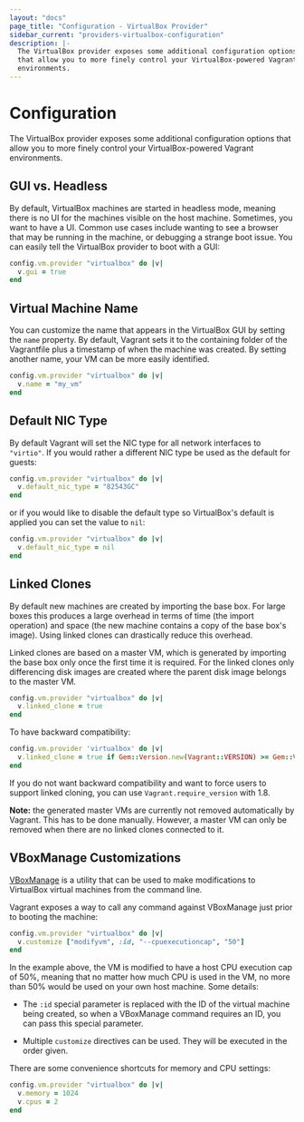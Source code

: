 ```yaml
---
layout: "docs"
page_title: "Configuration - VirtualBox Provider"
sidebar_current: "providers-virtualbox-configuration"
description: |-
  The VirtualBox provider exposes some additional configuration options
  that allow you to more finely control your VirtualBox-powered Vagrant
  environments.
---
```


# Configuration

The VirtualBox provider exposes some additional configuration options
that allow you to more finely control your VirtualBox-powered Vagrant
environments.

## GUI vs. Headless

By default, VirtualBox machines are started in headless mode, meaning
there is no UI for the machines visible on the host machine. Sometimes,
you want to have a UI. Common use cases include wanting to see a browser
that may be running in the machine, or debugging a strange boot issue.
You can easily tell the VirtualBox provider to boot with a GUI:

```ruby
config.vm.provider "virtualbox" do |v|
  v.gui = true
end
```

## Virtual Machine Name

You can customize the name that appears in the VirtualBox GUI by
setting the `name` property. By default, Vagrant sets it to the containing
folder of the Vagrantfile plus a timestamp of when the machine was created.
By setting another name, your VM can be more easily identified.

```ruby
config.vm.provider "virtualbox" do |v|
  v.name = "my_vm"
end
```

## Default NIC Type

By default Vagrant will set the NIC type for all network interfaces to
`"virtio"`. If you would rather a different NIC type be used as the
default for guests:

```ruby
config.vm.provider "virtualbox" do |v|
  v.default_nic_type = "82543GC"
end
```

or if you would like to disable the default type so VirtualBox's default
is applied you can set the value to `nil`:

```ruby
config.vm.provider "virtualbox" do |v|
  v.default_nic_type = nil
end
```

## Linked Clones

By default new machines are created by importing the base box. For large
boxes this produces a large overhead in terms of time (the import operation)
and space (the new machine contains a copy of the base box's image).
Using linked clones can drastically reduce this overhead.

Linked clones are based on a master VM, which is generated by importing the
base box only once the first time it is required. For the linked clones only
differencing disk images are created where the parent disk image belongs to
the master VM.

```ruby
config.vm.provider "virtualbox" do |v|
  v.linked_clone = true
end
```

To have backward compatibility:

```ruby
config.vm.provider 'virtualbox' do |v|
  v.linked_clone = true if Gem::Version.new(Vagrant::VERSION) >= Gem::Version.new('1.8.0')
end
```

If you do not want backward compatibility and want to force users to
support linked cloning, you can use `Vagrant.require_version` with 1.8.

<div class="alert alert-info">
  <strong>Note:</strong> the generated master VMs are currently not removed
  automatically by Vagrant. This has to be done manually. However, a master
  VM can only be removed when there are no linked clones connected to it.
</div>

## VBoxManage Customizations

[VBoxManage](https://www.virtualbox.org/manual/ch08.html) is a utility that can
be used to make modifications to VirtualBox virtual machines from the command
line.

Vagrant exposes a way to call any command against VBoxManage just prior
to booting the machine:

```ruby
config.vm.provider "virtualbox" do |v|
  v.customize ["modifyvm", :id, "--cpuexecutioncap", "50"]
end
```

In the example above, the VM is modified to have a host CPU execution
cap of 50%, meaning that no matter how much CPU is used in the VM, no
more than 50% would be used on your own host machine. Some details:

* The `:id` special parameter is replaced with the ID of the virtual
  machine being created, so when a VBoxManage command requires an ID, you
  can pass this special parameter.

* Multiple `customize` directives can be used. They will be executed in the
  order given.

There are some convenience shortcuts for memory and CPU settings:

```ruby
config.vm.provider "virtualbox" do |v|
  v.memory = 1024
  v.cpus = 2
end
```
